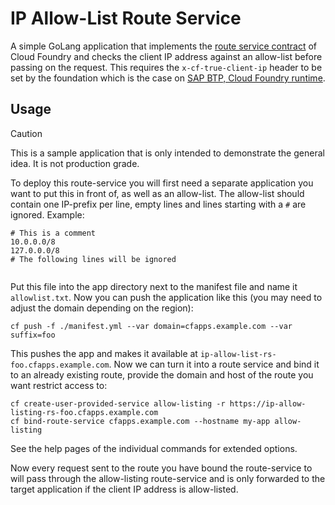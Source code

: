 # IP Allow-List Route Service

A simple GoLang application that implements the [route service contract](https://docs.cloudfoundry.org/services/route-services.html)
of Cloud Foundry and checks the client IP address against an allow-list before passing on the
request. This requires the `x-cf-true-client-ip` header to be set by the foundation which is the
case on [SAP BTP, Cloud Foundry runtime](https://www.sap.com/products/technology-platform/btp-cloud-foundry-runtime.html).

## Usage

> [!CAUTION]
>
> This is a sample application that is only intended to demonstrate the general idea. It is not
> production grade.

To deploy this route-service you will first need a separate application you want to put this in
front of, as well as an allow-list. The allow-list should contain one IP-prefix per line, empty
lines and lines starting with a `#` are ignored. Example:

```
# This is a comment
10.0.0.0/8
127.0.0.0/8
# The following lines will be ignored


```

Put this file into the app directory next to the manifest file and name it `allowlist.txt`. Now you
can push the application like this (you may need to adjust the domain depending on the region):

```
cf push -f ./manifest.yml --var domain=cfapps.example.com --var suffix=foo
```

This pushes the app and makes it available at `ip-allow-list-rs-foo.cfapps.example.com`.
Now we can turn it into a route service and bind it to an already existing route, provide the
domain and host of the route you want restrict access to:

```
cf create-user-provided-service allow-listing -r https://ip-allow-listing-rs-foo.cfapps.example.com
cf bind-route-service cfapps.example.com --hostname my-app allow-listing
```

See the help pages of the individual commands for extended options.

Now every request sent to the route you have bound the route-service to will pass through the
allow-listing route-service and is only forwarded to the target application if the client IP
address is allow-listed.

